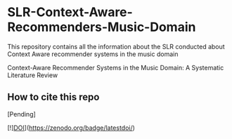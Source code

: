 # SLR-Context-Aware-Recommenders-Music-Domain
This repository contains all the information about the SLR conducted about Context Aware recommender systems in the music domain


Context-Aware Recommender Systems in the Music Domain: A Systematic Literature Review


## How to cite this repo

[Pending]  

[!][DOI](https://zenodo.org/)](https://zenodo.org/badge/latestdoi/)
